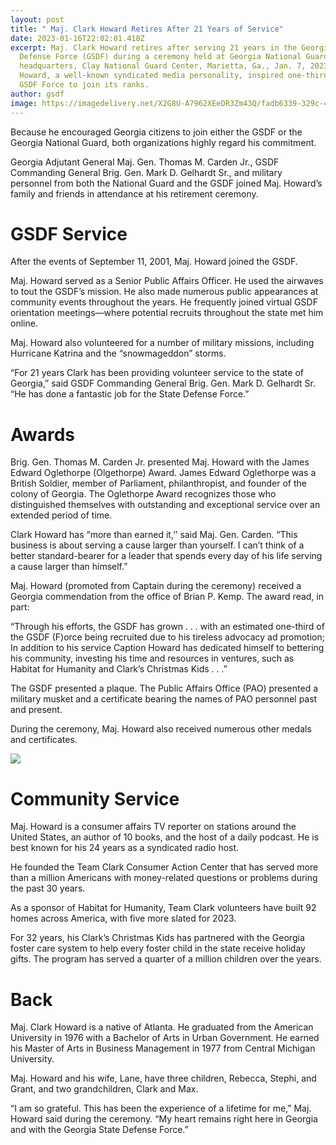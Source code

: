 ```yaml
---
layout: post
title: " Maj. Clark Howard Retires After 21 Years of Service"
date: 2023-01-16T22:02:01.418Z
excerpt: Maj. Clark Howard retires after serving 21 years in the Georgia State
  Defense Force (GSDF) during a ceremony held at Georgia National Guard
  headquarters, Clay National Guard Center, Marietta, Ga., Jan. 7, 2023.  Maj.
  Howard, a well-known syndicated media personality, inspired one-third of the
  GSDF Force to join its ranks.
author: gsdf
image: https://imagedelivery.net/X2G8U-A7962XEeDR3Zm43Q/fadb6339-329c-4470-f486-5baba92c0e00/fullsize
---
```

Because he encouraged Georgia citizens to join either the GSDF or the Georgia National Guard, both organizations highly regard his commitment.

Georgia Adjutant General Maj. Gen. Thomas M. Carden Jr., GSDF Commanding General Brig. Gen. Mark D. Gelhardt Sr., and military personnel from both the National Guard and the GSDF joined Maj. Howard’s family and friends in attendance at his retirement ceremony.

# GSDF Service

After the events of September 11, 2001, Maj. Howard joined the GSDF.

Maj. Howard served as a Senior Public Affairs Officer. He used the airwaves to tout the GSDF’s mission. He also made numerous public appearances at community events throughout the years. He frequently joined virtual GSDF orientation meetings—where potential recruits throughout the state met him online.

Maj. Howard also volunteered for a number of military missions, including Hurricane Katrina and the “snowmageddon” storms.

“For 21 years Clark has been providing volunteer service to the state of Georgia,” said GSDF Commanding General Brig. Gen. Mark D. Gelhardt Sr. “He has done a fantastic job for the State Defense Force.”

# Awards

Brig. Gen. Thomas M. Carden Jr. presented Maj. Howard with the James Edward Oglethorpe (Olgethorpe) Award. James Edward Oglethorpe was a British Soldier, member of Parliament, philanthropist, and founder of the colony of Georgia. The Oglethorpe Award recognizes those who distinguished themselves with outstanding and exceptional service over an extended period of time.

Clark Howard has “more than earned it,’’ said Maj. Gen. Carden. “This business is about serving a cause larger than yourself. I can’t think of a better standard-bearer for a leader that spends every day of his life serving a cause larger than himself.”

Maj. Howard (promoted from Captain during the ceremony) received a Georgia commendation from the office of Brian P. Kemp. The award read, in part:

“Through his efforts, the GSDF has grown . . . with an estimated one-third of the GSDF (F)orce being recruited due to his tireless advocacy ad promotion; In addition to his service Caption Howard has dedicated himself to bettering his community, investing his time and resources in ventures, such as Habitat for Humanity and Clark’s Christmas Kids . . .”

The GSDF presented a plaque. The Public Affairs Office (PAO) presented a military musket and a certificate bearing the names of PAO personnel past and present.

During the ceremony, Maj. Howard also received numerous other medals and certificates.

![](https://live.staticflickr.com/65535/52615130448_e4b4a6886e_o_d.jpg)

# Community Service

Maj. Howard is a consumer affairs TV reporter on stations around the United States, an author of 10 books, and the host of a daily podcast. He is best known for his 24 years as a syndicated radio host.

He founded the Team Clark Consumer Action Center that has served more than a million Americans with money-related questions or problems during the past 30 years.

As a sponsor of Habitat for Humanity, Team Clark volunteers have built 92 homes across America, with five more slated for 2023.

For 32 years, his Clark’s Christmas Kids has partnered with the Georgia foster care system to help every foster child in the state receive holiday gifts. The program has served a quarter of a million children over the years.

# Back

Maj. Clark Howard is a native of Atlanta. He graduated from the American University in 1976 with a Bachelor of Arts in Urban Government. He earned his Master of Arts in Business Management in 1977 from Central Michigan University.

Maj. Howard and his wife, Lane, have three children, Rebecca, Stephi, and Grant, and two grandchildren, Clark and Max.

“I am so grateful. This has been the experience of a lifetime for me,” Maj. Howard said during the ceremony. “My heart remains right here in Georgia and with the Georgia State Defense Force.”
